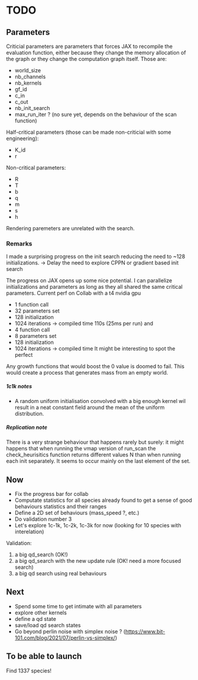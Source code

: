 # TODO 

## Parameters
Criticial parameters are parameters that forces JAX to recompile the evaluation function, either because they change the memory allocation of the graph or they change the computation graph itself. Those are:
- world_size
- nb_channels
- nb_kernels
- gf_id
- c_in
- c_out
- nb_init_search
- max_run_iter ? (no sure yet, depends on the behaviour of the scan function)

Half-critical parameters (those can be made non-criticial with some engineering):
- K_id
- r

Non-critical parameters:
- R
- T
- b
- q
- m
- s
- h

Rendering paremeters are unrelated with the search.

### Remarks
I made a surprising progress on the init search reducing the need to ~128 initializations.
-> Delay the need to explore CPPN or gradient based init search

The progress on JAX opens up some nice potential. I can parallelize initializations and parameters as long as they all shared the same critical parameters.
Current perf on Collab with a t4 nvidia gpu
- 1 function call
- 32 parameters set
- 128 initialization
- 1024 iterations
-> compiled time 110s (25ms per run)
and
- 4 function call
- 8 parameters set
- 128 initialization
- 1024 iterations
-> compiled time
It might be interesting to spot the perfect

Any growth functions that would boost the 0 value is doomed to fail. This would create a process that generates mass from an empty world.

##### 1c1k notes
- A random uniform initialisation convolved with a big enough kernel wil result in a neat constant field around the mean of the uniform distribution.

##### Replication note
There is a very strange behaviour that happens rarely but surely: it might happens that when running the vmap version of run_scan the check_heurisitics function returns different values N than when running each init separately.
It seems to occur mainly on the last element of the set.

## Now
- Fix the progress bar for collab
- Computate statistics for all species already found to get a sense of good behaviours statistics and their ranges
- Define a 2D set of behaviours (mass_speed ?, etc.)
- Do validation number 3
- Let's explore 1c-1k, 1c-2k, 1c-3k for now (looking for 10 species with interelation)

Validation:
1. a big qd_search (OK!)
2. a big qd_search with the new update rule (OK! need a more focused search)
3. a big qd search using real behaviours

## Next
- Spend some time to get intimate with all parameters
- explore other kernels
- define a qd state
- save/load qd search states
-  Go beyond perlin noise with simplex noise ? (https://www.bit-101.com/blog/2021/07/perlin-vs-simplex/)

## To be able to launch
Find 1337 species!